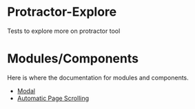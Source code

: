 # Protractor-Explore
Tests to explore more on protractor tool

# Modules/Components

Here is where the documentation for modules and components.

- [Modal](universal-modal-README.md)
- [Automatic Page Scrolling](page-scroll-README.md)
